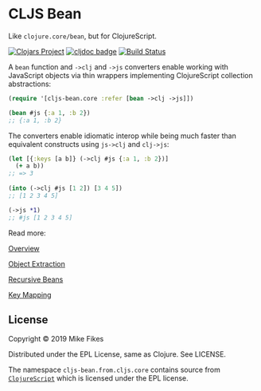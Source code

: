 # CLJS Bean

Like `clojure.core/bean`, but for ClojureScript.

[![Clojars Project](https://img.shields.io/clojars/v/cljs-bean.svg)](https://clojars.org/cljs-bean) [![cljdoc badge](https://cljdoc.org/badge/cljs-bean/cljs-bean)](https://cljdoc.org/d/cljs-bean/cljs-bean/CURRENT) [![Build Status](https://travis-ci.org/mfikes/cljs-bean.svg?branch=master)](https://travis-ci.org/mfikes/cljs-bean)

A `bean` function and `->clj` and `->js` converters enable working with JavaScript objects via thin wrappers implementing ClojureScript collection abstractions:

```clojure
(require '[cljs-bean.core :refer [bean ->clj ->js]])

(bean #js {:a 1, :b 2})
;; {:a 1, :b 2}
```

The converters enable idiomatic interop while being much faster than 
equivalent constructs using `js->clj` and `clj->js`:

```clojure
(let [{:keys [a b]} (->clj #js {:a 1, :b 2})]
  (+ a b))
;; => 3
  
(into (->clj #js [1 2]) [3 4 5])
;; [1 2 3 4 5]

(->js *1)
;; #js [1 2 3 4 5]
```

Read more:

[Overview](doc/overview.md)

[Object Extraction](doc/object.md)

[Recursive Beans](doc/recursive.md)

[Key Mapping](doc/key-mapping.md)

## License

Copyright © 2019 Mike Fikes

Distributed under the EPL License, same as Clojure. See LICENSE.

The namespace `cljs-bean.from.cljs.core` contains source from [`ClojureScript`](https://github.com/clojure/clojurescript) which is licensed under the EPL license.
